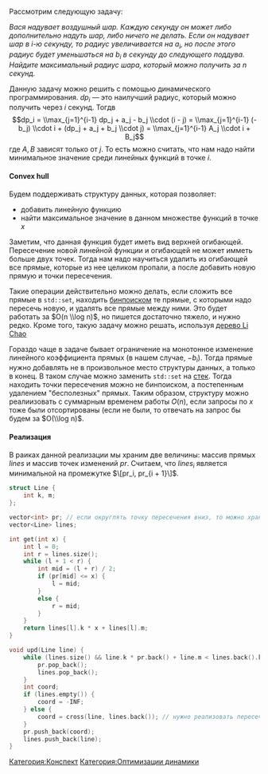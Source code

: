 Рассмотрим следующую задачу:

<i>Вася надувает воздушный шар. Каждую секунду он может либо
дополнительно надуть шар, либо ничего не делать. Если он
надувает шар в $i$-ю секунду, то радиус увеличивается на $a_i$, но
после этого радиус будет уменьшаться на $b_i$ в секунду до следующего
поддува. Найдите максимальный радиус шара, который можно получить за
$n$ секунд.</i>

Данную задачу можно решить с помощью динамического программирования.
$dp_i$ — это наилучший радиус, который можно получить через $i$ секунд.
Тогдв $$dp_i = \\max_{j=1}^{i-1} dp_j + a_j - b_j \\cdot (i - j) =
\\max_{j=1}^{i-1} (-b_j) \\cdot i + (dp_j + a_j + b_j \\cdot j) =
\\max_{j=1}^{i-1} A_j \\cdot i + B_j$$ где $A, B$ зависят только от
$j$. То есть можно считать, что нам надо найти минимальное значение
среди линейных функций в точке $i$.

#### Convex hull

Будем поддерживать структуру данных, которая позволяет:

  - добавить линейную функцию
  - найти максимальное значение в данном множестве функций в точке $x$

Заметим, что данная функция будет иметь вид верхней огибающей.
Пересечение новой линейной функции и огибающей не может имметь
больше двух точек. Тогда нам надо научиться удалить из огибающей все
прямые, которые из нее целиком пропали, а после добавить новую
прямую и точки пересечения.

Такие операции действительно можно делать, если сложить все прямые в
`std::set`, находить [бинпоиском](бинарный_поиск "wikilink") те прямые,
с которыми надо пересечь новую, и удалять все прямые между ними. Это
будет работать за $O(n \\log n)$, но пишется достаточно тяжело, и
нужно редко. Кроме того, такую задачу можно решать, используя
[дерево Li Chao](дерево_Li_Chao "wikilink")

Гораздо чаще в задаче бывает ограничение на монотонное изменение
линейного коэффициента прямых (в нашем случае, $-b_i$). Тогда
прямые нужно добавлять не в произвольное место структуры данных, а
только в конец. В таком случае можно заменить `std::set` на
[стек](стек "wikilink"). Тогда находить точки пересечения можно не
бинпоиском, а постепенным удалением "бесполезных" прямых. Таким образом,
структуру можно реалиизовать с суммарным временем работы $O(n)$, если
запросы по $x$ тоже были отсортированы (если не были, то отвечать на
запрос бы будем за $O(\\log n)$.

#### Реализация

В раиках данной реализации мы храним две величины: массив прямых $lines$
и массив точек изменений $pr$. Считаем, что $lines_i$ является
минимальной на промежутке $\[pr_i, pr_{i + 1}\]$.

``` c++ numberLines
struct Line {
    int k, m;
};

vector<int> pr; // если округлять точку пересечения вниз, то можно хранить их в целых числах
vector<Line> lines;

int get(int x) {
    int l = 0;
    int r = lines.size();
    while (l + 1 < r) {
        int mid = (l + r) / 2;
        if (pr[mid] <= x) {
            l = mid;
        }
        else {
            r = mid;
        }
    }
    return lines[l].k * x + lines[l].m;
}

void upd(Line line) {
    while (lines.size() && line.k * pr.back() + line.m < lines.back().k * pr.back() + lines.back().m) {
        pr.pop_back();
        lines.pop_back();
    }
    int coord;
    if (lines.empty()) {
        coord = -INF;
    } else {
        coord = cross(line, lines.back()); // нужно реализовать пересечение прямых
    }
    pr.push_back(coord);
    lines.push_back(line);
}
```

[Категория:Конспект](Категория:Конспект "wikilink")
[Категория:Оптимизации
динамики](Категория:Оптимизации_динамики "wikilink")